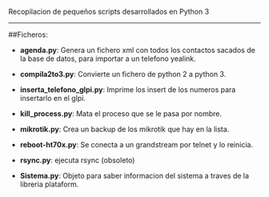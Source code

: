 ﻿Recopilacion de pequeños scripts desarrollados en Python  3

------

##Ficheros:

* **agenda.py**: Genera un fichero xml con todos los contactos sacados de la base de datos, para importar a un telefono yealink.

* **compila2to3.py**: Convierte un fichero de python 2 a python 3.

* **inserta_telefono_glpi.py**: Imprime los insert de los numeros para insertarlo en el glpi.

* **kill_process.py**: Mata el proceso que se le pasa por nombre.

* **mikrotik.py**: Crea un backup de los mikrotik que hay en la lista.

* **reboot-ht70x.py**: Se conecta a un grandstream por telnet y lo reinicia.

* **rsync.py**: ejecuta rsync (obsoleto)

* **Sistema.py**: Objeto para saber informacion del sistema a traves de la libreria plataform.